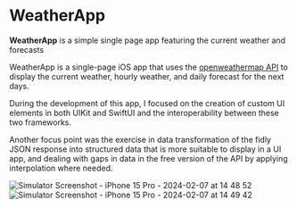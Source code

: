# WeatherApp

**WeatherApp** is a simple single page app featuring the current weather and forecasts

WeatherApp is a single-page iOS app that uses the [openweathermap API](https://openweathermap.org/api) to display the current weather, hourly weather, and daily forecast for the next days.

During the development of this app, I focused on the creation of custom UI elements in both UIKit and SwiftUI and the interoperability between these two frameworks.

Another focus point was the exercise in data transformation of the fidly JSON response into structured data that is more suitable to display in a UI app, and dealing with gaps in data in the free version of the API by applying interpolation where needed.


![Simulator Screenshot - iPhone 15 Pro - 2024-02-07 at 14 48 52](https://github.com/PatriciaCostin/WeatherApp/assets/124291922/1104b7c8-200a-41c5-b7b0-d96d0c85e990)
![Simulator Screenshot - iPhone 15 Pro - 2024-02-07 at 14 49 42](https://github.com/PatriciaCostin/WeatherApp/assets/124291922/ecec2bb0-325d-4b90-9425-dbbbf9effdc3)
